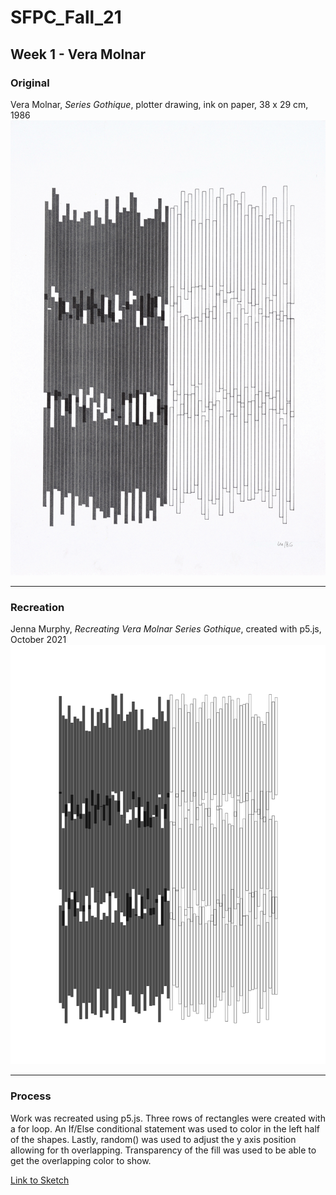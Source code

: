 # SFPC_Fall_21
## Week 1 - Vera Molnar


### Original  
Vera Molnar, *Series Gothique*, plotter drawing, ink on paper, 38 x 29 cm, 1986  
![Vera Molnar Series Gothique](Molnar1986GothiqueSW-1.jpg)  
* * *  
### Recreation  
Jenna Murphy, *Recreating Vera Molnar Series Gothique*, created with p5.js, October 2021  
![Jenna Murphy recreating Vera Molnar Series Gothique](211031_212116_816.png)  
* * *  
### Process
Work was recreated using p5.js. Three rows of rectangles were created with a for loop. An If/Else conditional statement was used to color in the left half of the shapes. Lastly, random() was used to adjust the y axis position allowing for th overlapping. Transparency of the fill was used to be able to get the overlapping color to show.

[Link to Sketch](https://github.com/jennamurphymcad/SFPC_Fall_21/blob/main/week1/My%20Working%20Files/VeraMolnar/sketch.js "p5.js sketch")
